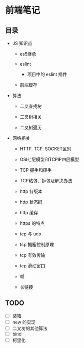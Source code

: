 # 前端笔记

## 目录
- JS 知识点
    - es5继承

    - eslint
        - 项目中的 eslint 插件

    - 前端缓存

- 算法
    - 二叉查找树

    - 二叉树相关

    - 二叉树遍历

- 网络相关
    - HTTP, TCP, SOCKET区别

    - OSI七层模型和TCPIP四层模型

    - TCP 握手和挥手

    - TCP粘包、拆包及解决办法

    - http 各版本

    - http 状态码

    - http 缓存

    - https 的特点

    - tcp 与 udp

    - tcp 拥塞控制原理

    - tcp 有效传输

    - tcp 滑动窗口

    - 帧

    - 长链接

## TODO

- [ ] 装箱
- [ ] new 的实现
- [ ] 二叉树的其他算法
- [ ] bind
- [ ] 柯里化
